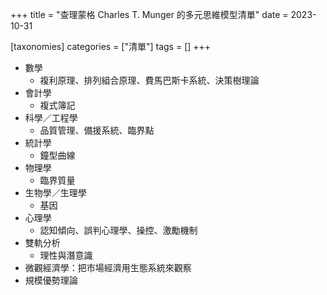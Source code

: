 +++
title = "查理蒙格 Charles T. Munger 的多元思維模型清單"
date = 2023-10-31

[taxonomies]
categories = ["清單"]
tags = []
+++

-   數學
    -   複利原理、排列組合原理、費馬巴斯卡系統、決策樹理論
-   會計學
    -   複式簿記
-   科學／工程學
    -   品質管理、備援系統、臨界點
-   統計學
    -   鐘型曲線
-   物理學
    -   臨界質量
-   生物學／生理學
    -   基因
-   心理學
    -   認知傾向、誤判心理學、操控、激勵機制
-   雙軌分析
    -   理性與潛意識
-   微觀經濟學：把市場經濟用生態系統來觀察
-   規模優勢理論
